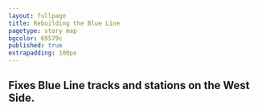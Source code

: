 ```yaml
---
layout: fullpage
title: Rebuilding the Blue Line
pagetype: story map
bgcolor: 69579c
published: true
extrapadding: 100px
---
```


## Fixes Blue Line tracks and stations on the West Side.